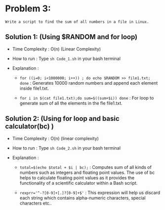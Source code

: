 # Problem 3:
`Write a script to find the sum of all numbers in a file in Linux.`

## Solution 1: (Using $RANDOM and for loop)
* Time Complexity : O(n) (Linear Complexity)

* How to run : Type `sh Code_1.sh` in your bash terminal

* Explanation :
    * `for ((i=0; i<1000000; i++)) ; do echo $RANDOM >> file1.txt; done` : Generates 10000 random numbers and append each element inside file1.txt.
    
    * `for i in $(cat file1.txt);do sum=$((sum+$i)) done` : For loop to generate sum of all the elements in the fle file1.txt.
    
    
    
    
## Solution 2: (Using for loop and basic calculator(bc) )
* Time Complexity : O(n) (linear complexity)

* How to run : Type `sh Code_2.sh` in your bash terminal

* Explanation :
    * `total=$(echo $total + $i | bc);` : Computes sum of all kinds of numbers such as integers and floating point values. The use of bc helps to calculate floating point values as it provides the functionality of a scientific calculator within a Bash script.
    
    * `rexprr='^-?[0-9]+[.]?[0-9]+$'` : This expression will help us discard each string which contains alpha-numeric characters, special characters etc..
